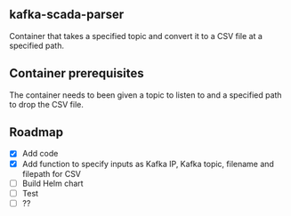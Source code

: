 ## kafka-scada-parser
Container that takes a specified topic and convert it to a CSV file at a specified path.

<!-- Container prerequisites -->
## Container prerequisites
The container needs to been given a topic to listen to and a specified path to drop the CSV file.

<!-- ROADMAP -->
## Roadmap

- [x] Add code
- [x] Add function to specify inputs as Kafka IP, Kafka topic, filename and filepath for CSV
- [ ] Build Helm chart
- [ ] Test
- [ ] ??